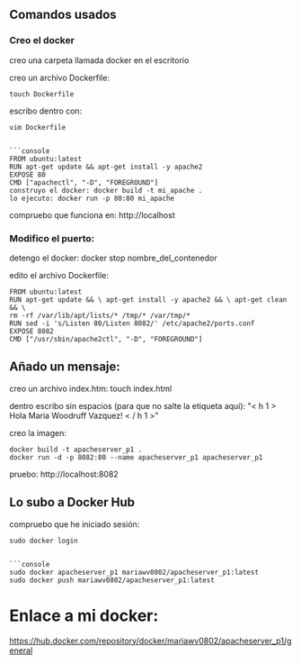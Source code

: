 ## Comandos usados

### Creo el docker

creo una carpeta llamada docker en el escritorio

creo un archivo Dockerfile:
```console
touch Dockerfile
```

escribo dentro con:
```console
vim Dockerfile


```console
FROM ubuntu:latest
RUN apt-get update && apt-get install -y apache2
EXPOSE 80
CMD ["apachectl", "-D", "FOREGROUND"]
construyo el docker: docker build -t mi_apache .
lo ejecuto: docker run -p 80:80 mi_apache
```

compruebo que funciona en: http://localhost


### Modifico el puerto: 

detengo el docker: docker stop nombre_del_contenedor

edito el archivo Dockerfile:

```console
FROM ubuntu:latest
RUN apt-get update && \ apt-get install -y apache2 && \ apt-get clean && \
rm -rf /var/lib/apt/lists/* /tmp/* /var/tmp/* 
RUN sed -i 's/Listen 80/Listen 8082/' /etc/apache2/ports.conf
EXPOSE 8082
CMD ["/usr/sbin/apache2ctl", "-D", "FOREGROUND"]
```


## Añado un mensaje:

creo un archivo index.htm: touch index.html

dentro escribo sin espacios (para que no salte la etiqueta aquí): "< h 1 > Hola Maria Woodruff Vazquez! < / h 1 >"

creo la imagen:

```console
docker build -t apacheserver_p1 .
docker run -d -p 8082:80 --name apacheserver_p1 apacheserver_p1
```

pruebo: http://localhost:8082


## Lo subo a Docker Hub

compruebo que he iniciado sesión:
```console
sudo docker login


```console
sudo docker apacheserver_p1 mariawv0802/apacheserver_p1:latest
sudo docker push mariawv0802/apacheserver_p1:latest
```


# Enlace a mi docker:

https://hub.docker.com/repository/docker/mariawv0802/apacheserver_p1/general

